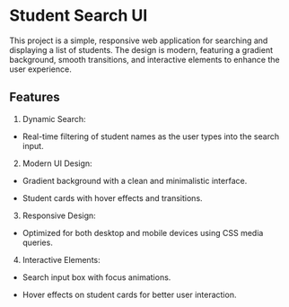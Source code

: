 # Student Search UI

This project is a simple, responsive web application for searching and displaying a list of students. The design is modern, featuring a gradient background, smooth transitions, and interactive elements to enhance the user experience.

## Features

1. Dynamic Search:

- Real-time filtering of student names as the user types into the search input.

2. Modern UI Design:

- Gradient background with a clean and minimalistic interface.

- Student cards with hover effects and transitions.

3. Responsive Design:

- Optimized for both desktop and mobile devices using CSS media queries.

4. Interactive Elements:

- Search input box with focus animations.

- Hover effects on student cards for better user interaction.
